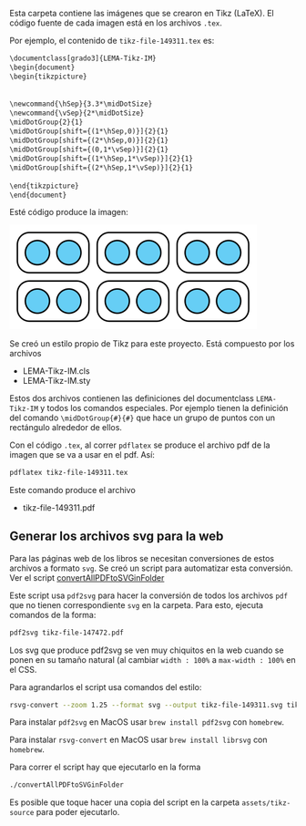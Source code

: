 Esta carpeta contiene las imágenes que se crearon en Tikz (LaTeX). El código fuente de cada imagen está en los archivos `.tex`. 

Por ejemplo, el contenido de `tikz-file-149311.tex` es:
```Tex
\documentclass[grado3]{LEMA-Tikz-IM}
\begin{document}
\begin{tikzpicture}


\newcommand{\hSep}{3.3*\midDotSize}
\newcommand{\vSep}{2*\midDotSize}
\midDotGroup{2}{1}
\midDotGroup[shift={(1*\hSep,0)}]{2}{1}
\midDotGroup[shift={(2*\hSep,0)}]{2}{1}
\midDotGroup[shift={(0,1*\vSep)}]{2}{1}
\midDotGroup[shift={(1*\hSep,1*\vSep)}]{2}{1}
\midDotGroup[shift={(2*\hSep,1*\vSep)}]{2}{1}

\end{tikzpicture}
\end{document}
```
Esté código produce la imagen:


![](tikz-file-149311.svg)


Se creó un estilo propio de Tikz para este proyecto. Está compuesto por los archivos

*  LEMA-Tikz-IM.cls
*  LEMA-Tikz-IM.sty

Estos dos archivos contienen las definiciones del documentclass `LEMA-Tikz-IM` y todos los comandos especiales. Por ejemplo tienen la definición del comando `\midDotGroup{#}{#}` que hace un grupo de puntos con un rectángulo alrededor de ellos.


Con el código `.tex`, al correr `pdflatex` se produce el archivo pdf de la imagen que se va a usar en el pdf. Así:
```bash
pdflatex tikz-file-149311.tex
```
Este comando produce el archivo
*  tikz-file-149311.pdf


## Generar los archivos svg para la web
Para las páginas web de los libros se necesitan conversiones de estos archivos a formato `svg`. Se creó un script para automatizar esta conversión. Ver el script [convertAllPDFtoSVGinFolder](https://github.com/enriqueacosta/IllustrativeMath-GrupoLEMA/blob/main/scripts/convertAllPDFtoSVGinFolder)

Este script usa `pdf2svg` para hacer la conversión de todos los archivos `pdf` que no tienen correspondiente `svg` en la carpeta. Para esto, ejecuta comandos de la forma:
```bash
pdf2svg tikz-file-147472.pdf
```
Los svg que produce pdf2svg se ven muy chiquitos en la web cuando se ponen en su tamaño natural (al cambiar `width : 100%` a `max-width : 100%` en el CSS. 

Para agrandarlos el script usa comandos del estilo:
```bash
rsvg-convert --zoom 1.25 --format svg --output tikz-file-149311.svg tikz-file-149311.svg
```

Para instalar `pdf2svg` en MacOS usar `brew install pdf2svg` con `homebrew`.

Para instalar `rsvg-convert` en MacOS usar `brew install librsvg` con `homebrew`.

Para correr el script hay que ejecutarlo en la forma 
```bash
./convertAllPDFtoSVGinFolder
```
Es posible que toque hacer una copia del script en la carpeta `assets/tikz-source` para poder ejecutarlo.

